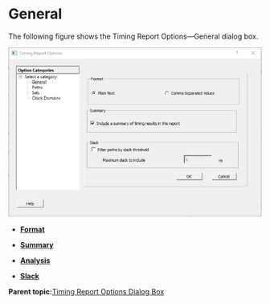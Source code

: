 # General

The following figure shows the Timing Report Options—General dialog box.

![???](GUID-9EA142F0-87C6-4E7A-B957-FCC9BAE791E1-low.png "Timing Report Options—General Dialog Box")

-   **[Format](GUID-91D9B9FA-5F2D-45D2-A760-DB52932A87F5.md)**  

-   **[Summary](GUID-71AA6DE8-8E3B-4F44-A9C3-6FAA7E3C53C8.md)**  

-   **[Analysis](GUID-62000D1C-D5A1-4462-AF9C-1ADD4616E142.md)**  

-   **[Slack](GUID-1E18665A-E785-434E-B80C-274B6A17CF4F.md)**  


**Parent topic:**[Timing Report Options Dialog Box](GUID-29A2149F-C54F-4D59-B99E-CCC19A108FF0.md)

